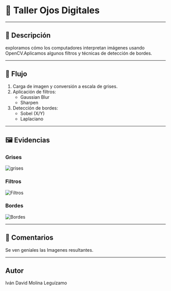 # 🧪 Taller Ojos Digitales

---

## 📌 Descripción
exploramos cómo los computadores interpretan imágenes usando OpenCV.Aplicamos algunos filtros y técnicas de detección de bordes.

---

## 🔄 Flujo
1. Carga de imagen y conversión a escala de grises.
2. Aplicación de filtros:
   - Gaussian Blur
   - Sharpen
3. Detección de bordes:
   - Sobel (X/Y)
   - Laplaciano

---

## 🖼️ Evidencias

### Grises
![grises](./media/Evidencia1.gif)

### Filtros
![Filtros](./media/Evidencia2.gif)

### Bordes
![Bordes](./media/Evidencia3.gif)

---

## 💬 Comentarios
Se ven geniales las Imagenes resultantes.

---

## Autor
Iván David Molina Leguízamo